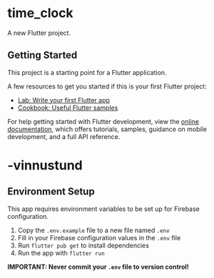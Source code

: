 # time_clock

A new Flutter project.

## Getting Started

This project is a starting point for a Flutter application.

A few resources to get you started if this is your first Flutter project:

- [Lab: Write your first Flutter app](https://docs.flutter.dev/get-started/codelab)
- [Cookbook: Useful Flutter samples](https://docs.flutter.dev/cookbook)

For help getting started with Flutter development, view the
[online documentation](https://docs.flutter.dev/), which offers tutorials,
samples, guidance on mobile development, and a full API reference.
# -vinnustund

## Environment Setup

This app requires environment variables to be set up for Firebase configuration.

1. Copy the `.env.example` file to a new file named `.env`
2. Fill in your Firebase configuration values in the `.env` file
3. Run `flutter pub get` to install dependencies
4. Run the app with `flutter run`

**IMPORTANT: Never commit your `.env` file to version control!**
